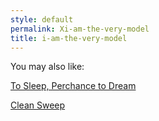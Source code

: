 ```yaml
---
style: default
permalink: Xi-am-the-very-model
title: i-am-the-very-model
---
```

You may also like:

[To Sleep, Perchance to Dream](http://scp-wiki.net/to-sleep-perchance-to-dream)

[Clean Sweep](http://scp-wiki.net/clean-sweep)
